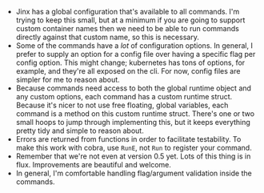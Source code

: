 * Jinx has a global configuration that's available to all commands. I'm trying to keep this small, but at a minimum
    if you are going to support custom container names then we need to be able to run commands directly against that
    custom name, so this is necessary.
* Some of the commands have a _lot_ of configuration options. In general, I prefer to supply an option for a config 
    file over having a specific flag per config option. This might change; kubernetes has tons of options, for
    example, and they're all exposed on the cli. For now, config files are simpler for me to reason about.
* Because commands need access to both the global runtime object and any custom options, each command has a custom
  runtime struct. Because it's nicer to not use free floating, global variables, each command is a method on this
  custom runtime struct. There's one or two small hoops to jump through implementing this, but it keeps everything
  pretty tidy and simple to reason about.
* Errors are returned from functions in order to facilitate testability. To make this work with cobra, use `RunE`, not
  `Run` to register your command.
* Remember that we're not even at version 0.5 yet. Lots of this thing is in flux. Improvements are beautiful and welcome.
* In general, I'm comfortable handling flag/argument validation inside the commands.
